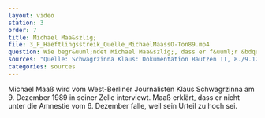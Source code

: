 ```yaml
---
layout: video
station: 3
order: 7
title: Michael Maa&szlig;
file: 3_F_Haeftlingsstreik_Quelle_MichaelMaassO-Ton89.mp4
question: Wie begr&uuml;ndet Michael Maa&szlig;, dass er f&uuml;r &bdquo;Nichts&ldquo; mehr sitze?
sources: "Quelle: Schwagrzinna Klaus: Dokumentation Bautzen II, 8./9.12.1989, Rohmaterial, Archiv Gedenkst&auml;tte Bautzen"
categories: sources
---
```

Michael Maa&szlig; wird vom West-Berliner Journalisten Klaus Schwagrzinna am 9. Dezember 1989 in seiner Zelle interviewt. Maa&szlig; erkl&auml;rt, dass er nicht unter die Amnestie vom 6. Dezember falle, weil sein Urteil zu hoch sei.